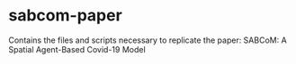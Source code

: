 # sabcom-paper
Contains the files and scripts necessary to replicate the paper: SABCoM: A Spatial Agent-Based Covid-19 Model
